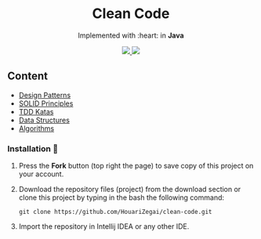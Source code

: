 <h1 align="center">Clean Code</h1>
<p align="center">Implemented with :heart: in <b>Java</b></p>

<p align="center">
  <a href="https://github.com/HouariZegai/clean-code/blob/master/LICENSE">
    <img src="https://img.shields.io/badge/license-MIT-blue.svg">
  </a>
  <a href="https://www.java.com">
    <img src="https://img.shields.io/badge/Java-17-red.svg">
  </a>
</p>

## Content
* [Design Patterns](design-patterns)
* [SOLID Principles](solid)
* [TDD Katas](katas)
* [Data Structures](data-structures)
* [Algorithms](algorithms)


### Installation 🔌
1. Press the **Fork** button (top right the page) to save copy of this project on your account.
2. Download the repository files (project) from the download section or clone this project by typing in the bash the following command:

       git clone https://github.com/HouariZegai/clean-code.git
3. Import the repository in Intellij IDEA or any other IDE.
